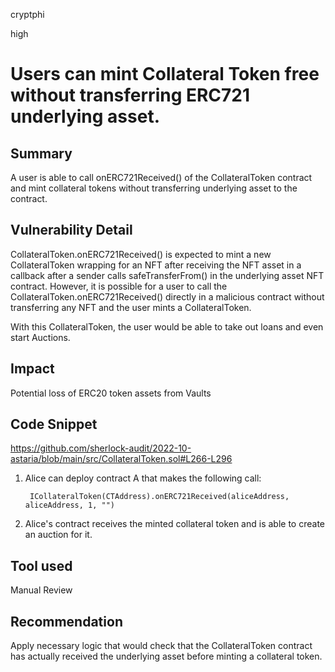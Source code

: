 cryptphi

high

# Users can mint Collateral Token free without transferring ERC721 underlying asset.

## Summary
A user is able to call onERC721Received() of the CollateralToken contract and mint collateral tokens without transferring underlying asset to the contract.

## Vulnerability Detail
CollateralToken.onERC721Received() is expected to mint a new CollateralToken wrapping for an NFT after receiving the NFT asset in a callback after a sender calls safeTransferFrom() in the underlying asset NFT contract. However, it is possible for a user to call the CollateralToken.onERC721Received() directly in a malicious contract without transferring any NFT and the user mints a CollateralToken.

With this CollateralToken, the user would be able to take out loans and even start Auctions.

## Impact
Potential loss of ERC20 token assets from Vaults

## Code Snippet
https://github.com/sherlock-audit/2022-10-astaria/blob/main/src/CollateralToken.sol#L266-L296

1. Alice can deploy contract A that makes the following call:
     ```solidity
      ICollateralToken(CTAddress).onERC721Received(aliceAddress, aliceAddress, 1, "")
     ```
2. Alice's contract receives the minted collateral token and is able to create an auction for it.

## Tool used
Manual Review

## Recommendation
Apply necessary logic that would check that the CollateralToken contract has actually received the underlying asset before minting a collateral token.
